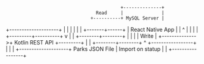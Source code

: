                                               +--------------+
                                     Read     |              |
                                   +----------+ MySQL Server |
+--------------------+             |          |              |
|                    |             |          +-------+------+
|  React Native App  |             |                  ^
|                    |             |                  |
+---------+----------+             v                  |
          |               +--------+--------+         |
          |               |                 | Write   |
          +-------------->+ Kotlin REST API +---------+
                          |                 |
                          +--------+--------+
                                   ^                    +-----------------+
                                   |                    |                 |
                                   +--------------------+ Parks JSON File |
                                    Import on statup    |                 |
                                                        +-----------------+

